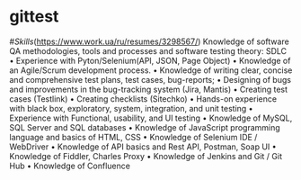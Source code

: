 # gittest

#*Skills*(https://www.work.ua/ru/resumes/3298567/)
 Knowledge of software QA methodologies, tools and processes and software testing theory: SDLC
• Experience with Pyton/Selenium(API, JSON, Page Object)
• Knowledge of an Agile/Scrum development process.
• Knowledge of writing clear, concise and comprehensive test plans, test cases, bug-reports;
• Designing of bugs and improvements in the bug-tracking system (Jira, Mantis)
• Creating test cases (Testlink)
• Creating checklists (Sitechko)
• Hands-on experience with black box, exploratory, system, integration, and unit testing
• Experience with Functional, usability, and UI testing
• Knowledge of MySQL, SQL Server and SQL databases
• Knowledge of JavaScript programming language and basics of HTML, CSS
• Knowledge of Selenium IDE / WebDriver
• Knowledge of API basics and Rest API, Postman, Soap UI
• Knowledge of Fiddler, Charles Proxy
• Knowledge of Jenkins and Git / Git Hub
• Knowledge of Confluence
